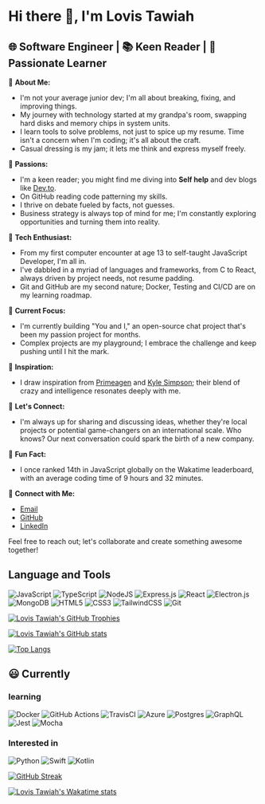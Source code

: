 # Hi there 👋, I'm Lovis Tawiah

## 🌐 Software Engineer | 📚 Keen Reader | 🧠 Passionate Learner

🚀 **About Me:**

- I'm not your average junior dev; I'm all about breaking, fixing, and improving things.
- My journey with technology started at my grandpa's room, swapping hard disks and memory chips in system units.
- I learn tools to solve problems, not just to spice up my resume. Time isn't a concern when I'm coding; it's all about the craft.
- Casual dressing is my jam; it lets me think and express myself freely.

🧠 **Passions:**

- I'm a keen reader; you might find me diving into **Self help** and dev blogs like [Dev.to](https://dev.to/).
- On GitHub reading code patterning my skills.
- I thrive on debate fueled by facts, not guesses.
- Business strategy is always top of mind for me; I'm constantly exploring opportunities and turning them into reality.

🤖 **Tech Enthusiast:**

- From my first computer encounter at age 13 to self-taught JavaScript Developer, I'm all in.
- I've dabbled in a myriad of languages and frameworks, from C to React, always driven by project needs, not resume padding.
- Git and GitHub are my second nature; Docker, Testing and CI/CD are on my learning roadmap.

🌱 **Current Focus:**

- I'm currently building "You and I," an open-source chat project that's been my passion project for months.
- Complex projects are my playground; I embrace the challenge and keep pushing until I hit the mark.

🌟 **Inspiration:**

- I draw inspiration from [Primeagen](https://x.com/ThePrimeagen) and [Kyle Simpson](https://me.getify.com/); their blend of crazy and intelligence resonates deeply with me.

💬 **Let's Connect:**

- I'm always up for sharing and discussing ideas, whether they're local projects or potential game-changers on an international scale. Who knows? Our next conversation could spark the birth of a new company.

👀 **Fun Fact:**

- I once ranked 14th in JavaScript globally on the Wakatime leaderboard, with an average coding time of 9 hours and 32 minutes.

🔗 **Connect with Me:**

- [Email](mailto:lovistawiah638@gmail.com)
- [GitHub](https://github.com/lovistawiah)
- [LinkedIn](https://linkedin.com/in/lovistawiah)

Feel free to reach out; let's collaborate and create something awesome together!

## Language and Tools

![JavaScript](https://img.shields.io/badge/javascript-%23323330.svg?style=for-the-badge&logo=javascript&logoColor=%23F7DF1E)
![TypeScript](https://img.shields.io/badge/typescript-%23007ACC.svg?style=for-the-badge&logo=typescript&logoColor=white)
![NodeJS](https://img.shields.io/badge/node.js-6DA55F?style=for-the-badge&logo=node.js&logoColor=white)
![Express.js](https://img.shields.io/badge/express.js-%23404d59.svg?style=for-the-badge&logo=express&logoColor=%2361DAFB)
![React](https://img.shields.io/badge/react-%2320232a.svg?style=for-the-badge&logo=react&logoColor=%2361DAFB)
![Electron.js](https://img.shields.io/badge/Electron-191970?style=for-the-badge&logo=Electron&logoColor=white)
![MongoDB](https://img.shields.io/badge/MongoDB-%234ea94b.svg?style=for-the-badge&logo=mongodb&logoColor=white)
![HTML5](https://img.shields.io/badge/html5-%23E34F26.svg?style=for-the-badge&logo=html5&logoColor=white)
![CSS3](https://img.shields.io/badge/css3-%231572B6.svg?style=for-the-badge&logo=css3&logoColor=white)
![TailwindCSS](https://img.shields.io/badge/tailwindcss-%2338B2AC.svg?style=for-the-badge&logo=tailwind-css&logoColor=white)
![Git](https://img.shields.io/badge/git-%23F05033.svg?style=for-the-badge&logo=git&logoColor=white)

[![Lovis Tawiah's GitHub Trophies](https://github-profile-trophy.vercel.app/?username=lovistawiah&no-frame=false&theme=darkhub)](https://github.com/lovistawiah/)

[![Lovis Tawiah's GitHub stats](https://github-readme-stats.vercel.app/api?username=lovistawiah&show_icons=true&theme=radical)](https://github.com/lovistawiah/)

[![Top Langs](https://github-readme-stats.vercel.app/api/top-langs/?username=lovistawiah&layout=compact&langs_count=8&card_width=320&theme=radical)](https://github.com/lovistawiah/)

## 😃 Currently

### learning

![Docker](https://img.shields.io/badge/docker-%230db7ed.svg?style=for-the-badge&logo=docker&logoColor=white)
![GitHub Actions](https://img.shields.io/badge/github%20actions-%232671E5.svg?style=for-the-badge&logo=githubactions&logoColor=white)
![TravisCI](https://img.shields.io/badge/travis%20ci-%232B2F33.svg?style=for-the-badge&logo=travis&logoColor=white)
![Azure](https://img.shields.io/badge/azure-%230072C6.svg?style=for-the-badge&logo=microsoftazure&logoColor=white)
![Postgres](https://img.shields.io/badge/postgres-%23316192.svg?style=for-the-badge&logo=postgresql&logoColor=white)
![GraphQL](https://img.shields.io/badge/-GraphQL-E10098?style=for-the-badge&logo=graphql&logoColor=white)
![Jest](https://img.shields.io/badge/-jest-%23C21325?style=for-the-badge&logo=jest&logoColor=white)
![Mocha](https://img.shields.io/badge/-mocha-%238D6748?style=for-the-badge&logo=mocha&logoColor=white)

### Interested in

![Python](https://img.shields.io/badge/python-3670A0?style=for-the-badge&logo=python&logoColor=ffdd54)
![Swift](https://img.shields.io/badge/swift-F54A2A?style=for-the-badge&logo=swift&logoColor=white)
![Kotlin](https://img.shields.io/badge/kotlin-%237F52FF.svg?style=for-the-badge&logo=kotlin&logoColor=white)

[![GitHub Streak](https://streak-stats.demolab.com/?user=lovistawiah&theme=radical)](https://git.io/streak-stats)

[![Lovis Tawiah's Wakatime stats](https://github-readme-stats.vercel.app/api/wakatime?username=lovistawiah&layout=compact&theme=radical)](https://wakatime.com/@lovistawiah)
